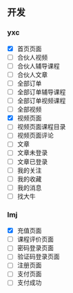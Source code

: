 ## 开发
### yxc
- [x]  首页页面
- [ ]  合伙人视频
- [ ]  合伙人辅导课程
- [ ]  合伙人文章
- [ ]  全部订单
- [ ]  全部订单辅导课程
- [ ]  全部订单视频课程
- [ ]  全部视频
- [x]  视频页面
- [ ]  视频页面课程目录
- [ ]  视频页面评论
- [ ]  文章
- [ ]  文章未登录
- [ ]  文章已登录
- [ ]  我的关注
- [ ]  我的收藏
- [ ]  我的消息
- [ ]  找大牛

### lmj
- [x]  充值页面
- [ ]  课程评价页面
- [ ]  密码登录页面
- [ ]  验证码登录页面
- [ ]  注册页面
- [ ]  支付页面
- [ ]  支付成功
